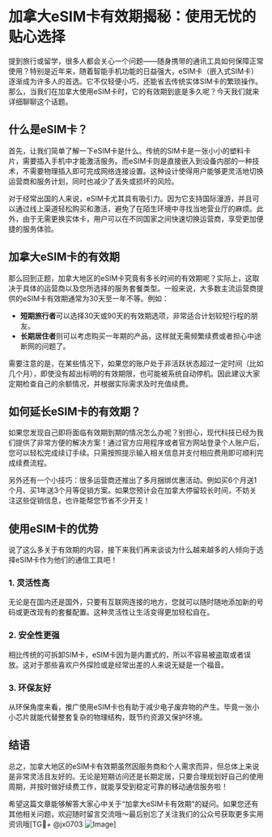 # 加拿大eSIM卡有效期揭秘：使用无忧的贴心选择

提到旅行或留学，很多人都会关心一个问题——随身携带的通讯工具如何保障正常使用？特别是近年来，随着智能手机功能的日益强大，eSIM卡（嵌入式SIM卡）逐渐成为许多人的首选。它不仅轻便小巧，还能省去传统实体SIM卡的繁琐操作。那么，当我们在加拿大使用eSIM卡时，它的有效期到底是多久呢？今天我们就来详细聊聊这个话题。

## 什么是eSIM卡？

首先，让我们简单了解一下eSIM卡是什么。传统的SIM卡是一张小小的塑料卡片，需要插入手机中才能激活服务。而eSIM卡则是直接嵌入到设备内部的一种技术，不需要物理插入即可完成网络连接设置。这种设计使得用户能够更灵活地切换运营商和服务计划，同时也减少了丢失或损坏的风险。

对于经常出国的人来说，eSIM卡尤其具有吸引力。因为它支持国际漫游，并且可以通过线上渠道轻松购买和激活，避免了在陌生环境中寻找当地营业厅的麻烦。此外，由于无需更换实体卡，用户可以在不同国家之间快速切换运营商，享受更加便捷的服务体验。

## 加拿大eSIM卡的有效期

那么回到正题，加拿大地区的eSIM卡究竟有多长时间的有效期呢？实际上，这取决于具体的运营商以及您所选择的服务套餐类型。一般来说，大多数主流运营商提供的eSIM卡有效期通常为30天至一年不等。例如：

- **短期旅行者**可以选择30天或90天的有效期选项，非常适合计划较短行程的朋友。
- **长期居住者**则可以考虑购买一年期的产品，这样就无需频繁续费或者担心中途断网的问题了。

需要注意的是，在某些情况下，如果您的账户处于非活跃状态超过一定时间（比如几个月），即使没有超出标明的有效期限，也可能被系统自动停机。因此建议大家定期检查自己的余额情况，并根据实际需求及时充值续费。

## 如何延长eSIM卡的有效期？

如果您发现自己即将面临有效期到期的情况怎么办呢？别担心，现代科技已经为我们提供了非常方便的解决方案！通过官方应用程序或者官方网站登录个人账户后，您可以轻松完成续订手续。只需按照提示输入相关信息并支付相应费用即可顺利完成续费流程。

另外还有一个小技巧：很多运营商还推出了多月捆绑优惠活动。例如买6个月送1个月、买1年送3个月等促销方案。如果您预计会在加拿大停留较长时间，不妨关注这些促销信息，也许能帮您节省不少开支！

## 使用eSIM卡的优势

说了这么多关于有效期的内容，接下来我们再来谈谈为什么越来越多的人倾向于选择eSIM卡作为他们的通信工具吧！

### 1. 灵活性高
无论是在国内还是国外，只要有互联网连接的地方，您就可以随时随地添加新的号码或更改现有的套餐配置。这种灵活性让生活变得更加轻松自在。

### 2. 安全性更强
相比传统的可拆卸SIM卡，eSIM卡因为是内置式的，所以不容易被盗取或者误放。这对于那些喜欢户外探险或是经常出差的人来说无疑是一个福音。

### 3. 环保友好
从环保角度来看，推广使用eSIM卡也有助于减少电子废弃物的产生。毕竟一张小小芯片就能代替整套复杂的物理结构，既节约资源又保护环境。

## 结语

总之，加拿大地区的eSIM卡有效期虽然因服务商和个人需求而异，但总体上来说是非常灵活且友好的。无论是短期访问还是长期定居，只要合理规划好自己的使用周期，并按时做好续费工作，就能享受到稳定可靠的移动通信服务啦！

希望这篇文章能够解答大家心中关于“加拿大eSIM卡有效期”的疑问。如果您还有其他相关问题，欢迎随时留言交流哦～最后别忘了关注我们的公众号获取更多实用资讯哦[TG💪+ @jx0703 ![Image](https://github.com/user-attachments/assets/dbca1d08-cadb-493c-b0ec-ad6f7a83f270)]